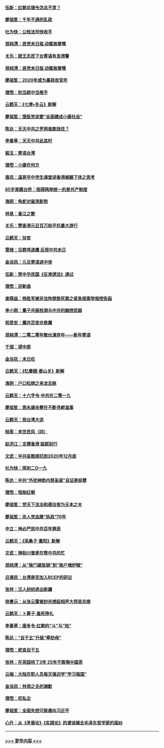 #### [伍新：红朝总理令怎总不灵？](../pages/nsc993/n11770813.md?t=01070911) 
#### [廖祖笙：千年不遇的乱政](../pages/nsc993/n11770373.md?t=01070911) 
#### [吐为快：公检法司快收手](../pages/nsc993/n11770359.md?t=01070911) 
#### [郑纯清：恶党末日临 动辄挨掌嘴](../pages/nsc993/n11769912.md?t=01070911) 
#### [关乐：就王志民下台寄语有良港警](../pages/nsc993/n11769903.md?t=01070911) 
#### [郑纯清：恶党末日临 动辄挨掌嘴](../pages/nsc993/n11769356.md?t=01070911) 
#### [廖祖笙：2020年或为暴政收官年](../pages/nsc993/n11768216.md?t=01070911) 
#### [理悟：别当郎中当推手](../pages/nsc993/n11768243.md?t=01070911) 
#### [云鹤天：《七律▪冬云》新解](../pages/nsc993/n11768204.md?t=01070911) 
#### [廖祖笙：饿饭党说要“全面建成小康社会”](../pages/nsc993/n11767482.md?t=01070911) 
#### [陈达：天灭中共之罗网谁能挡住？](../pages/nsc993/n11767465.md?t=01070911) 
#### [李春草：天灭中共此其时](../pages/nsc993/n11767452.md?t=01070911) 
#### [振玉：寄语台湾](../pages/nsc993/n11767432.md?t=01070911) 
#### [理悟：小康在何方](../pages/nsc993/n11767394.md?t=01070911) 
#### [唐风：温哥华中学生课堂讲香港被踢下体之思考](../pages/nsc993/n11766848.md?t=01070911) 
#### [85岁美籍台侨：阻碍两岸统一的是共产制度](../pages/nsc993/n11765043.md?t=01070911) 
#### [海网：龟蛇对鼠哭新愁](../pages/nsc993/n11764895.md?t=01070911) 
#### [林泉：香江之歌](../pages/nsc993/n11764415.md?t=01070911) 
#### [关乐：赞香港元旦百万和平抗暴大游行](../pages/nsc993/n11764382.md?t=01070911) 
#### [云鹤天：扶贫](../pages/nsc993/n11764245.md?t=01070911) 
#### [雪绮：见群鸡退鹰  反观中共末日](../pages/nsc993/n11762112.md?t=01070911) 
#### [金浴凤：元旦寄语迷中帝](../pages/nsc993/n11761788.md?t=01070911) 
#### [伍新：贺中华民国《反渗透法》通过](../pages/nsc993/n11761994.md?t=01070911) 
#### [理悟：迎新曲](../pages/nsc993/n11761152.md?t=01070911) 
#### [谢燕益：杨胜军被非法拘禁致死案之紧急报案举报控告函](../pages/nsc993/n11756134.md?t=01070911) 
#### [李小刚：量子共振检测与中共的脑控武器](../pages/nsc993/n11754518.md?t=01070911) 
#### [祝君安：魔共百变亦是魔](../pages/nsc993/n11754469.md?t=01070911) 
#### [郑纯清：二零二零年散伙演弃年——新年寄语](../pages/nsc993/n11754195.md?t=01070911) 
#### [千瑞：望中原](../pages/nsc993/n11754159.md?t=01070911) 
#### [金浴凤：末日叹](../pages/nsc993/n11752359.md?t=01070911) 
#### [云鹤天：《忆秦娥‧娄山关》新解](../pages/nsc993/n11752348.md?t=01070911) 
#### [海网：户口松绑之来龙去脉](../pages/nsc993/n11752328.md?t=01070911) 
#### [云鹤天：十六字令‧中共在二零一九](../pages/nsc993/n11752305.md?t=01070911) 
#### [廖祖笙：周永康余孽在不断寻衅滋事](../pages/nsc993/n11751013.md?t=01070911) 
#### [云鹤天：观台湾大选](../pages/nsc993/n11751007.md?t=01070911) 
#### [陆客：末世民风（四）](../pages/nsc993/n11749203.md?t=01070911) 
#### [赵洪江：支撑香港 砥砺前行](../pages/nsc993/n11748482.md?t=01070911) 
#### [文武：中共妄图顽抗到2020年12月底](../pages/nsc993/n11748446.md?t=01070911) 
#### [吐为快：挥别二O一九](../pages/nsc993/n11748411.md?t=01070911) 
#### [陈达：中共“外扰神韵内禁圣诞”自证是妖孽](../pages/nsc993/n11748226.md?t=01070911) 
#### [理悟：怪胎红朝](../pages/nsc993/n11748206.md?t=01070911) 
#### [廖祖笙：党天下法治和德治皆为无本之木](../pages/nsc993/n11748135.md?t=01070911) 
#### [廖祖笙：杀人党血腥“执政”70年](../pages/nsc993/n11745144.md?t=01070911) 
#### [中立：神必严惩中共百年罪恶](../pages/nsc993/n11744970.md?t=01070911) 
#### [云鹤天：《采桑子‧重阳》新解](../pages/nsc993/n11744948.md?t=01070911) 
#### [文武：弹劾川普是在帮中共的忙](../pages/nsc993/n11744758.md?t=01070911) 
#### [郑纯清：从“挨门砸饭锅”到“挨户堵炉眼”](../pages/nsc993/n11744745.md?t=01070911) 
#### [吕锡民：台湾是否加入RCEP的研议](../pages/nsc993/n11744701.md?t=01070911) 
#### [张林：汉人纷纷逃出新疆](../pages/nsc993/n11743530.md?t=01070911) 
#### [徐曼沅：从张云雷被封杀想起相声大师吴兆南](../pages/nsc993/n11741816.md?t=01070911) 
#### [云鹤天：卜算子‧垂死挣扎](../pages/nsc993/n11739956.md?t=01070911) 
#### [李春草：唐多令‧红朝的“斗”与“拍”](../pages/nsc993/n11739830.md?t=01070911) 
#### [陈达：“自干五”升级“牵妨母”](../pages/nsc993/n11739724.md?t=01070911) 
#### [理悟：悲哀自干五](../pages/nsc993/n11739547.md?t=01070911) 
#### [张林：在茶园待了3年 25年不敢喝中国茶](../pages/nsc993/n11739240.md?t=01070911) 
#### [云端：大陆在职人员每天强迫学“学习强国”](../pages/nsc993/n11738735.md?t=01070911) 
#### [金浴凤：林郑之夫的渊默](../pages/nsc993/n11737735.md?t=01070911) 
#### [理悟：叹私企](../pages/nsc993/n11737715.md?t=01070911) 
#### [廖祖笙：全面失控可能袭向习近平](../pages/nsc993/n11737704.md?t=01070911) 
#### [心升：从《矛盾论》《实践论》的谬误揭去毛泽东哲学家的面纱](../pages/nsc993/n11736962.md?t=01070911) 

----
#### [ >>> 更早内容 <<< ](../indexes/nsc993-earlier.md)
